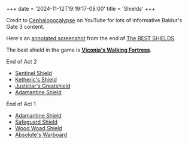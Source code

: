 +++
date = '2024-11-12T19:19:17-08:00'
title = 'Shields'
+++

Credit to [Cephalopocalypse](https://www.youtube.com/@Cephalopocalypse) on YouTube for lots of informative Baldur's Gate 3 content.

Here's an [annotated screenshot](Cephalopocalypse%20final%20shields%20annotated.png) from the end of [The BEST SHIELDS](https://www.youtube.com/watch?v=5wATdII3wmI).

The best shield in the game is [**Viconia's Walking Fortress**](https://bg3.wiki/wiki/Viconia%27s_Walking_Fortress).

End of Act 2

* [Sentinel Shield](https://bg3.wiki/wiki/Sentinel_Shield)
* [Ketheric's Shield](https://bg3.wiki/wiki/Ketheric%27s_Shield)
* [Justiciar's Greatshield](https://bg3.wiki/wiki/Justiciar%27s_Greatshield)
* [Adamantine Shield](https://bg3.wiki/wiki/Adamantine_Shield)

End of Act 1

* [Adamantine Shield](https://bg3.wiki/wiki/Adamantine_Shield)
* [Safeguard Shield](https://bg3.wiki/wiki/Safeguard_Shield)
* [Wood Woad Shield](https://bg3.wiki/wiki/Wood_Woad_Shield)
* [Absolute's Warboard](https://bg3.wiki/wiki/Absolute%27s_Warboard)
